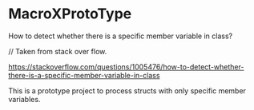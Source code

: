 # MacroXProtoType
How to detect whether there is a specific member variable in class?

// Taken from stack over flow.

https://stackoverflow.com/questions/1005476/how-to-detect-whether-there-is-a-specific-member-variable-in-class

This is a prototype project to process structs with only specific member variables.
